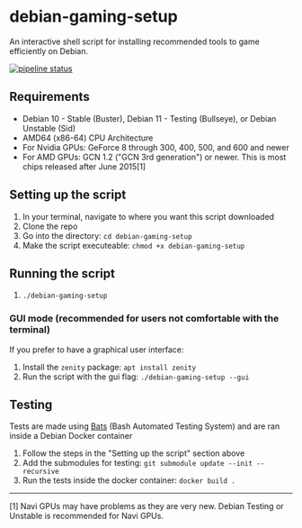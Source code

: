 # debian-gaming-setup
An interactive shell script for installing recommended tools to game efficiently on Debian.

[![pipeline status](https://gitlab.com/KevinNThomas/debian-gaming-setup/badges/master/pipeline.svg)](https://gitlab.com/KevinNThomas/debian-gaming-setup/commits/master)

## Requirements
* Debian 10 - Stable (Buster), Debian 11 - Testing (Bullseye), or Debian Unstable (Sid)
* AMD64 (x86-64) CPU Architecture
* For Nvidia GPUs: GeForce 8 through 300, 400, 500, and 600 and newer
* For AMD GPUs: GCN 1.2 ("GCN 3rd generation") or newer. This is most chips released after June 2015[1]

## Setting up the script
1. In your terminal, navigate to where you want this script downloaded
2. Clone the repo
3. Go into the directory: `cd debian-gaming-setup`
4. Make the script executeable: `chmod +x debian-gaming-setup`

## Running the script
1. `./debian-gaming-setup`

### GUI mode (recommended for users not comfortable with the terminal)
If you prefer to have a graphical user interface:
1. Install the `zenity` package: `apt install zenity`
2. Run the script with the gui flag: `./debian-gaming-setup --gui`

## Testing

Tests are made using [Bats](https://github.com/bats-core/bats-core) (Bash Automated Testing System) and are ran inside a Debian Docker container

1. Follow the steps in the "Setting up the script" section above
2. Add the submodules for testing: `git submodule update --init --recursive`
1. Run the tests inside the docker container: `docker build .`

---

[1] Navi GPUs may have problems as they are very new. Debian Testing or Unstable is recommended for Navi GPUs.
